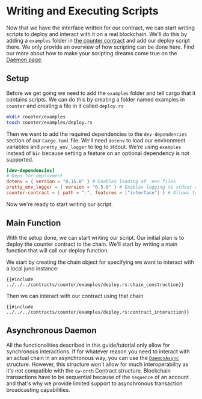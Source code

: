 # Writing and Executing Scripts

Now that we have the interface written for our contract, we can start writing scripts to deploy and interact with it on a real blockchain. We'll do this by adding a `examples` folder in [the counter contract](https://github.com/AbstractSDK/cw-orchestrator/tree/main/contracts/counter) and add our deploy script there. We only provide an overview of how scripting can be done here. Find our more about how to make your scripting dreams come true on the [Daemon page](../integrations/daemon.md).

## Setup

Before we get going we need to add the `examples` folder and tell cargo that it contains scripts. We can do this by creating a folder named examples in `counter` and creating a file in it called `deploy.rs`

```bash
mkdir counter/examples
touch counter/examples/deploy.rs
```

Then we want to add the required dependencies to the `dev-dependencies` section of our `Cargo.toml` file. We'll need `dotenv` to load our environment variables and `pretty_env_logger` to log to stdout. We're using `examples` instead of `bin` because setting a feature on an optional dependency is not supported.

```toml
[dev-dependencies]
# Deps for deployment
dotenv = { version = "0.15.0" } # Enables loading of .env files
pretty_env_logger = { version = "0.5.0" } # Enables logging to stdout and prettifies it
counter-contract = { path = ".", features = ["interface"] } # Allows to activate the `interface` feature for examples and tests 
```

Now we're ready to start writing our script.

## Main Function

With the setup done, we can start writing our script. Our initial plan is to deploy the counter contract to the chain. We'll start by writing a main function that will call our deploy function.

We start by creating the chain object for specifying we want to interact with a local juno instance:

```rust,ignore
{{#include ../../../contracts/counter/examples/deploy.rs:chain_construction}}
```

Then we can interact with our contract using that chain

```rust,ignore
{{#include ../../../contracts/counter/examples/deploy.rs:contract_interaction}}
```

## Asynchronous Daemon

All the functionalities described in this guide/tutorial only allow for synchronous interactions. If for whatever reason you need to interact with an actual chain in an asynchronous way, you can use the [`DaemonAsync`](https://docs.rs/cw-orch/latest/cw_orch/daemon/struct.DaemonAsync.html) structure. However, this structure won't allow for much interoperability as it's not compatible with the `cw-orch` Contract structure. Blockchain transactions have to be sequential because of the `sequence` of an account and that's why we provide limited support to asynchronous transaction broadcasting capabilities.
